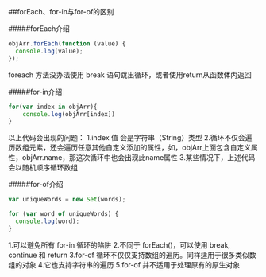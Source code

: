 ##forEach、for-in与for-of的区别

#####forEach介绍

```javascript
objArr.forEach(function (value) {
  console.log(value);
});
```
foreach 方法没办法使用 break 语句跳出循环，或者使用return从函数体内返回

#####for-in介绍

```javascript
for(var index in objArr){
    console.log(objArr[index])
}
```
以上代码会出现的问题：
1.index 值 会是字符串（String）类型
2.循环不仅会遍历数组元素，还会遍历任意其他自定义添加的属性，如，objArr上面包含自定义属性，objArr.name，那这次循环中也会出现此name属性
3.某些情况下，上述代码会以随机顺序循环数组

#####for-of介绍
```javascript
var uniqueWords = new Set(words);

for (var word of uniqueWords) {
  console.log(word);
}
```
1.可以避免所有 for-in 循环的陷阱
2.不同于 forEach()，可以使用 break, continue 和 return
3.for-of 循环不仅仅支持数组的遍历。同样适用于很多类似数组的对象
4.它也支持字符串的遍历
5.for-of 并不适用于处理原有的原生对象